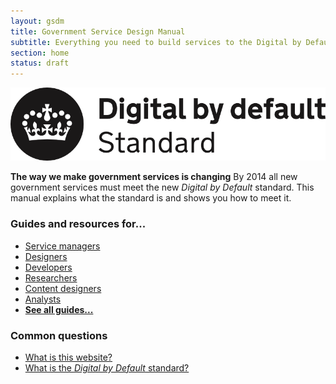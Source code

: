 ```yaml
---
layout: gsdm
title: Government Service Design Manual
subtitle: Everything you need to build services to the Digital by Default standard
section: home
status: draft
---
```


<div class="dbd-promo">
  <a href="/digital-by-default"><img src="/assets/images/DbD-kitemark.png" alt="Read the Digital by Default standard" /></a>
  <p>
    <strong>The way we make government services is changing</strong>
    By 2014 all new government services must meet the new <em>Digital by Default</em> standard.
    This manual explains what the standard is and shows you how to meet it.
  </p> 
</div>

<div class="home-page-promos">
  <div class="topic">
    <h3>Guides and resources for...</h3>
    <ul>
      <li><a href="/service-managers">Service managers</a></li>
      <li><a href="/designers">Designers</a></li>
      <li><a href="/developers">Developers</a></li>
      <li><a href="/researchers">Researchers</a></li>
      <li><a href="/content-designers">Content designers</a></li>
      <li><a href="/analysts">Analysts</a></li>
      <li><a href="/guides-and-toolkits"><strong>See all guides...</strong></a></li>
    </ul>
  </div>
  <div class="topic">
    <h3>Common questions</h3>
    <ul>
      <li><a href="/about">What is this website?</a></li>
      <li><a href="/digital-by-default">What is the <em>Digital by Default</em> standard?</a></li>
    </ul>
  </div>
</div>

<!--
<div class="topic">
  <h3>Getting started</h3>
  <ul>
      <li><a href="/digital-by-default"><span class="title">The Digital by Default standard</span><span class="description">  All new government services must meet this standard by 2014</span></a></li>
      <li><a href="/guides-and-toolkits/building-a-team/servicemanager.html"><span class="title">Service managers</span><span class="description">  What they do, and how to be a good one</span></a></li>
      <li><a href="/guides-and-toolkits/phases"><span class="title">Service development phases</span><span class="description">  How a Digital by Default project is structured</span></a></li>
      <li><a href="/guides-and-toolkits/building-a-team/"><span class="title">Building a team</span><span class="description">  Who to hire, your working environment and what your team should look like</span></a></li>
      <li><a href="/guides-and-toolkits/working-in-an-agile-way/"><span class="title">Working in an agile way</span><span class="description">  What it is, why it works and how to do it</span></a></li>
  </ul>
</div>
<div class="topic">
<h3>Understanding your audience</h3>
  <ul>
      <li><a href="/guides-and-toolkits/understanding-your-users/"><span class="title">Understanding your users</span><span class="description">  User needs, user research, user feedback</span></a></li>
      <li><a href="/guides-and-toolkits/accessibility"><span class="title">Accessibility</span><span class="description">  How to make your service acessible to all</span></a></li>
      <li><a href="/guides-and-toolkits/assisted-digital"><span class="title">Assisted digital</span><span class="description">  Reaching people who struggle with digital channels</span></a></li>
      <li><a href="/guides-and-toolkits/designing-your-service/browsercompatibility.html"><span class="title">Browsers and devices</span><span class="description">  Which ones to support, and how to do it</span></a></li>
  </ul>
</div>
<div class="topic">
<h3>Understanding security and the law</h3>
<ul>
    <li><a href="/guides-and-toolkits/information-security"><span class="title">Information security</span><span class="description">  Collecting information, security principles, logins...</span></a></li>
    <li><a href="/guides-and-toolkits/legal-processes"><span class="title">Legal processes</span><span class="description"> Impact assessments, legislation, security</span></a></li>
</ul>
</div>
<div class="topic">
<h3>Designing and building your service</h3>
  <ul>
    <li><a href="/guides-and-toolkits/designing-your-service/designprinciples.html"><span class="title">Service design principles</span><span class="description">The ten principles that government services should follow</span></a></li>
    <li><a href="/guides-and-toolkits/designing-your-service"><span class="title">Designing your service</span><span class="description">Design patterns, templates, typography, colour palettes...</span></a></li>
    <li><a href="/guides-and-toolkits/copy-and-content"><span class="title">Copy and content</span><span class="description">  How to write for GOV.UK and the GOV.UK style guide</span></a></li>
      <li><a href="/guides-and-toolkits/technical-architecture"><span class="title">Technical architecture</span><span class="description">  Writing and testing code, cookies, performance and load...</span></a></li>
      <li><a href="/guides-and-toolkits/apis/"><span class="title">APIs</span><span class="description">Producing and consuming APIs and a list of available government APIs.</span></a></li>
    </ul>
</div>
<div class="topic">
<h3>Maintaining and improving your service</h3>
  <ul>
      <li><a href="/guides-and-toolkits/maintaining-services"><span class="title">Maintaining your service</span><span class="description">  Improving conversion rates, updating software,  responding to feedback</span></a></li>
      <li><a href="/guides-and-toolkits/monitoring-performance"><span class="title">Monitoring performance</span><span class="description">  Analytics, KPIs</span></a></li>
  </ul>
</div>
-->
